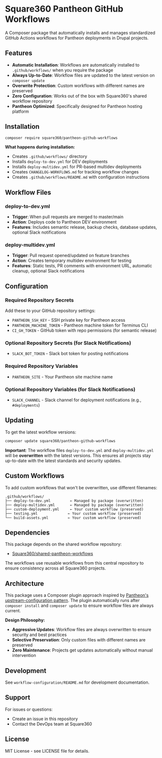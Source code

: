 # Square360 Pantheon GitHub Workflows

A Composer package that automatically installs and manages standardized GitHub Actions workflows for Pantheon deployments in Drupal projects.

## Features

- **Automatic Installation**: Workflows are automatically installed to `.github/workflows/` when you require the package
- **Always Up-to-Date**: Workflow files are updated to the latest version on `composer update`
- **Overwrite Protection**: Custom workflows with different names are preserved
- **Zero Configuration**: Works out of the box with Square360's shared workflow repository
- **Pantheon Optimized**: Specifically designed for Pantheon hosting platform

## Installation

```bash
composer require square360/pantheon-github-workflows
```

**What happens during installation:**
- Creates `.github/workflows/` directory
- Installs `deploy-to-dev.yml` for DEV deployments  
- Installs `deploy-multidev.yml` for PR-based multidev deployments
- Creates `CHANGELOG-WORKFLOWS.md` for tracking workflow changes
- Creates `.github/workflows/README.md` with configuration instructions

## Workflow Files

### deploy-to-dev.yml
- **Trigger**: When pull requests are merged to master/main
- **Action**: Deploys code to Pantheon DEV environment
- **Features**: Includes semantic release, backup checks, database updates, optional Slack notifications

### deploy-multidev.yml  
- **Trigger**: Pull request opened/updated on feature branches
- **Action**: Creates temporary multidev environment for testing
- **Features**: Static tests, PR comments with environment URL, automatic cleanup, optional Slack notifications

## Configuration

### Required Repository Secrets

Add these to your GitHub repository settings:

- `PANTHEON_SSH_KEY` - SSH private key for Pantheon access
- `PANTHEON_MACHINE_TOKEN` - Pantheon machine token for Terminus CLI  
- `CI_GH_TOKEN` - GitHub token with repo permissions (for semantic release)

### Optional Repository Secrets (for Slack Notifications)

- `SLACK_BOT_TOKEN` - Slack bot token for posting notifications

### Required Repository Variables

- `PANTHEON_SITE` - Your Pantheon site machine name

### Optional Repository Variables (for Slack Notifications)

- `SLACK_CHANNEL` - Slack channel for deployment notifications (e.g., `#deployments`)

## Updating

To get the latest workflow versions:

```bash
composer update square360/pantheon-github-workflows
```

**Important**: The workflow files `deploy-to-dev.yml` and `deploy-multidev.yml` will be **overwritten** with the latest versions. This ensures all projects stay up-to-date with the latest standards and security updates.

## Custom Workflows

To add custom workflows that won't be overwritten, use different filenames:

```
.github/workflows/
├── deploy-to-dev.yml         ← Managed by package (overwritten)
├── deploy-multidev.yml       ← Managed by package (overwritten)  
├── custom-deployment.yml     ← Your custom workflow (preserved)
├── testing.yml              ← Your custom workflow (preserved)
└── build-assets.yml         ← Your custom workflow (preserved)
```

## Dependencies

This package depends on the shared workflow repository:
- [Square360/shared-pantheon-workflows](https://github.com/Square360/shared-pantheon-workflows)

The workflows use reusable workflows from this central repository to ensure consistency across all Square360 projects.

## Architecture

This package uses a Composer plugin approach inspired by [Pantheon's upstream-configuration pattern](https://github.com/pantheon-upstreams/drupal-composer-managed). The plugin automatically runs after `composer install` and `composer update` to ensure workflow files are always current.

**Design Philosophy:**
- **Aggressive Updates**: Workflow files are always overwritten to ensure security and best practices
- **Selective Preservation**: Only custom files with different names are preserved
- **Zero Maintenance**: Projects get updates automatically without manual intervention

## Development

See `workflow-configuration/README.md` for development documentation.

## Support

For issues or questions:
- Create an issue in this repository
- Contact the DevOps team at Square360

## License

MIT License - see LICENSE file for details.